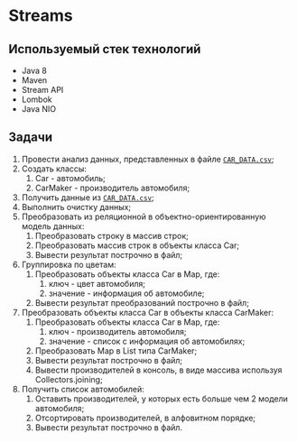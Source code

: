 # Streams

## Используемый стек технологий
- Java 8
- Maven
- Stream API
- Lombok
- Java NIO

## Задачи
1. Провести анализ данных, представленных в файле [`CAR_DATA.csv`][1];
2. Создать классы:
   1. Car - автомобиль;
   2. CarMaker - производитель автомобиля;
3. Получить данные из [`CAR_DATA.csv`][1];
4. Выполнить очистку данных;
5. Преобразовать из реляционной в объектно-ориентированную модель данных:
   1. Преобразовать строку в массив строк;
   2. Преобразовать массив строк в объекты класса Car;
   3. Вывести результат построчно в файл;
6. Группировка по цветам:
   1. Преобразовать объекты класса Car в Map, где:
      1. ключ - цвет автомобиля;
      2. значение - информация об автомобиле;
   2. Вывести результат преобразований построчно в файл;
7. Преобразовать объекты класса Car в объекты класса CarMaker:
   1. Преобразовать объекты класса Car в Map, где:
       1. ключ - производитель автомобиля;
       2. значение - список с информация об автомобилях;
   2. Преобразовать Map в List типа CarMaker;
   3. Вывести результат построчно в файл;
   4. Вывести производителей в консоль, в виде массива используя Collectors.joining;
8. Получить список автомобилей:
   1. Оставить производителей, у которых есть больше чем 2 модели автомобиля;
   2. Отсортировать производителей, в алфовитном порядке;
   3. Вывести результат построчно в файл.

[1]: src/main/resources/CAR_DATA.csv
